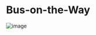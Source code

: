 # Bus-on-the-Way

![image](https://user-images.githubusercontent.com/61075271/172295302-ccc0d440-6632-48c0-9bc7-5426e073d1cd.png)
